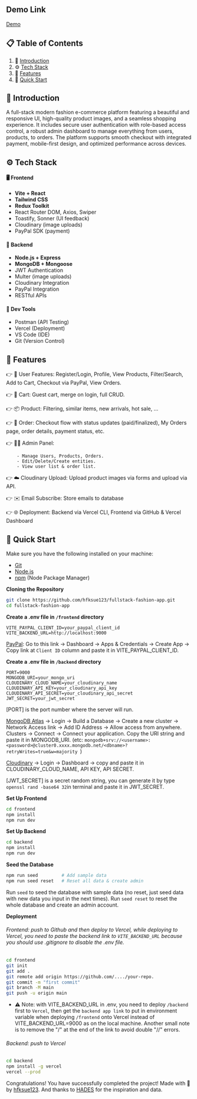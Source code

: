 ## <a name="table">Demo Link</a>
[Demo](https://fullstack-fashion-app.vercel.app/)

## 📋 <a name="table">Table of Contents</a>
1. 🤖 [Introduction](#introduction)
2. ⚙️ [Tech Stack](#tech-stack)
3. 🔋 [Features](#features)
4. 🤸 [Quick Start](#quick-start)

## <a name="introduction">🤖 Introduction</a>

A full-stack modern fashion e-commerce platform featuring a beautiful and responsive UI, high-quality product images, and a seamless shopping experience. It includes secure user authentication with role-based access control, a robust admin dashboard to manage everything from users, products, to orders. The platform supports smooth checkout with integrated payment, mobile-first design, and optimized performance across devices.


## <a name="tech-stack">⚙️ Tech Stack</a>

#### 🖥 Frontend
- **Vite + React**
- **Tailwind CSS**
- **Redux Toolkit**
- React Router DOM, Axios, Swiper
- Toastify, Sonner (UI feedback)
- Cloudinary (image uploads)
- PayPal SDK (payment)

#### 🔧 Backend
- **Node.js + Express**
- **MongoDB + Mongoose**
- JWT Authentication
- Multer (image uploads)
- Cloudinary Integration
- PayPal Integration
- RESTful APIs

#### 🧪 Dev Tools
- Postman (API Testing)
- Vercel (Deployment)
- VS Code (IDE)
- Git (Version Control)

## <a name="features">🔋 Features</a>

👉 👤 User Features: Register/Login, Profile, View Products, Filter/Search, Add to Cart, Checkout via PayPal, View Orders.

👉 🛒 Cart: Guest cart, merge on login, full CRUD.

👉 📦 Product: Filtering, similar items, new arrivals, hot sale, ...

👉 🧾 Order: Checkout flow with status updates (paid/finalized), My Orders page, order details, payment status, etc.

👉 🧑‍💼 Admin Panel:

        - Manage Users, Products, Orders.
        - Edit/Delete/Create entities.
        - View user list & order list.

👉 ☁️ Cloudinary Upload: Upload product images via forms and upload via API.

👉 ✉️ Email Subscribe: Store emails to database

👉 🌐 Deployment: Backend via Vercel CLI, Frontend via GitHub & Vercel Dashboard

## <a name="quick-start">🤸 Quick Start</a>

Make sure you have the following installed on your machine:

- [Git](https://git-scm.com/)
- [Node.js](https://nodejs.org/en)
- [npm](https://www.npmjs.com/) (Node Package Manager)

**Cloning the Repository**

```bash
git clone https://github.com/hfksue123/fullstack-fashion-app.git
cd fullstack-fashion-app
```

**Create a .env file in `/frontend` directory**
```env
VITE_PAYPAL_CLIENT_ID=your_paypal_client_id
VITE_BACKEND_URL=http://localhost:9000
```
[PayPal](https://developer.paypal.com): Go to this link → Dashboard → Apps & Credentials → Create App → Copy link at `Client ID` column and paste it in VITE_PAYPAL_CLIENT_ID.

**Create a .env file in `/backend` directory**
```env
PORT=9000
MONGODB_URI=your_mongo_uri
CLOUDINARY_CLOUD_NAME=your_cloudinary_name
CLOUDINARY_API_KEY=your_cloudinary_api_key
CLOUDINARY_API_SECRET=your_cloudinary_api_secret
JWT_SECRET=your_jwt_secret
```

[PORT] is the port number where the server will run.


[MongoDB Atlas](https://cloud.mongodb.com/) → Login → Build a Database → Create a new cluster → Network Access link → Add ID Address → Allow access from anywhere. Clusters → Connect → Connect your application. Copy the URI string and paste it in MONGODB_URI. (etc: `mongodb+srv://<username>:<password>@cluster0.xxxx.mongodb.net/<dbname>?retryWrites=true&w=majority
`)

[Cloudinary](https://cloudinary.com) → Login → Dashboard → copy and paste it in CLOUDINARY_CLOUD_NAME, API KEY, API SECRET.

[JWT_SECRET] is a secret random string, you can generate it by type `openssl rand -base64 32`in terminal and paste it in JWT_SECRET.

**Set Up Frontend**

```bash
cd frontend
npm install
npm run dev
```
**Set Up Backend**
```bash
cd backend
npm install
npm run dev
```

**Seed the Database**
```bash
npm run seed         # Add sample data
npm run seed reset   # Reset all data & create admin
```
Run `seed` to seed the database with sample data (no reset, just seed data with new data you input in the next times). Run `seed reset` to reset the whole database and create an admin account.

**Deployment**
###### Frontend: push to Github and then deploy to Vercel, while deploying to Vercel, you need to paste the backend link to `VITE_BACKEND_URL` because you should use .gitignore to disable the .env file.

```bash
cd frontend
git init
git add .
git remote add origin https://github.com/..../your-repo.
git commit -m "first commit"
git branch -M main
git push -u origin main
```
- ⚠️ Note: with VITE_BACKEND_URL in .env, you need to deploy `/backend` first to `Vercel`, then get the `backend app link` to put in environment variable when deploying `/frontend` onto Vercel instead of VITE_BACKEND_URL=9000 as on the local machine. Another small note is to remove the "/" at the end of the link to avoid double "//" errors.

###### Backend: push to Vercel
```bash
cd backend
npm install -g vercel
vercel --prod
```
Congratulations! You have successfully completed the project!
Made with 💖 by [hfksue123](https://github.com/hfksue123). And thanks to [HADES](https://hades.vn/#l=vi) for the inspiration and data.